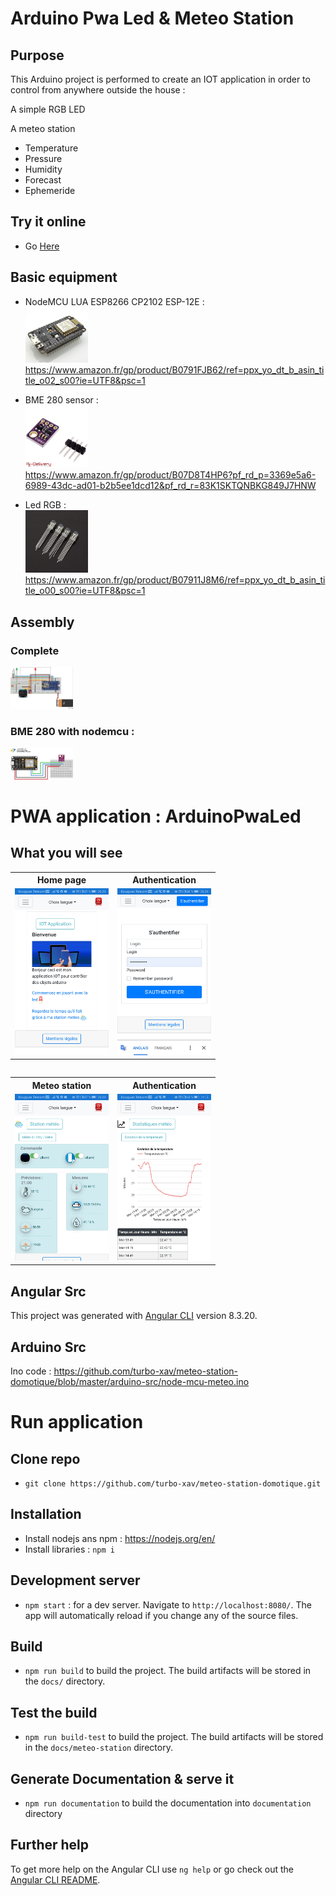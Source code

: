 # Arduino Pwa Led & Meteo Station

## Purpose

This Arduino project is performed to create an IOT application in order to control from anywhere outside the house :

A simple RGB LED

A meteo station
-  Temperature
- Pressure
- Humidity
- Forecast
- Ephemeride

## Try it online

- Go <a href="https://meteo-station.projets-web.fr">Here</a>

## Basic equipment

- NodeMCU LUA ESP8266 CP2102 ESP-12E : <br /><img width="100" src="https://github.com/turbo-xav/meteo-station-domotique/blob/master/photos/nodemcu.jpg?raw=true" /><br /> https://www.amazon.fr/gp/product/B0791FJB62/ref=ppx_yo_dt_b_asin_title_o02_s00?ie=UTF8&psc=1
- BME 280 sensor : <br /><img width="100" src="https://github.com/turbo-xav/meteo-station-domotique/blob/master/photos/bme-280.jpg?raw=true" /><br />
https://www.amazon.fr/gp/product/B07D8T4HP6?pf_rd_p=3369e5a6-6989-43dc-ad01-b2b5ee1dcd12&pf_rd_r=83K1SKTQNBKG849J7HNW

- Led RGB : <br /><img width="100" src="https://github.com/turbo-xav/meteo-station-domotique/blob/master/photos/led-grb.jpg?raw=true" /><br /> https://www.amazon.fr/gp/product/B07911J8M6/ref=ppx_yo_dt_b_asin_title_o00_s00?ie=UTF8&psc=1

## Assembly

### Complete
<img width="100" src="https://github.com/turbo-xav/meteo-station-domotique/blob/master/photos/assambly-fritzing.jpg?raw=true" /><br />


### BME 280 with nodemcu :

<img width="100" src="https://github.com/turbo-xav/meteo-station-domotique/blob/master/photos/assembly-nodemcu-bme280.png?raw=true" /><br />

# PWA application : ArduinoPwaLed

## What you will see

<table>
<tr>
    <th>Home page</th>
    <th>Authentication</th>
</tr>
<tr>
    <td>
        <img width="150" src="https://github.com/turbo-xav/meteo-station-domotique/blob/master/photos/screenshot/home-page.jpg?raw=true" />
    </td>
    <td>
        <img width="150" src="https://github.com/turbo-xav/meteo-station-domotique/blob/master/photos/screenshot/authentication.jpg?raw=true" />
    </td>
</tr>
<table>
<table>
<tr>
    <th>Meteo station</th>
    <th>Authentication</th>
</tr>
<tr>
    <td>
        <img width="150" src="https://github.com/turbo-xav/meteo-station-domotique/blob/master/photos/screenshot/meteo-station.jpg?raw=true" />
    </td>
    <td>
      <img width="150" src="https://github.com/turbo-xav/meteo-station-domotique/blob/master/photos/screenshot/statistics.jpg?raw=true" />
    </td>
</tr>
<table>

## Angular Src

This project was generated with [Angular CLI](https://github.com/angular/angular-cli) version 8.3.20.

## Arduino Src

Ino code : https://github.com/turbo-xav/meteo-station-domotique/blob/master/arduino-src/node-mcu-meteo.ino

# Run application

## Clone repo

- `git clone https://github.com/turbo-xav/meteo-station-domotique.git`

## Installation

- Install nodejs ans npm : https://nodejs.org/en/
- Install libraries : `npm i`

## Development server

- `npm start` : for a dev server. Navigate to `http://localhost:8080/`. The app will automatically reload if you change any of the source files.

## Build

- `npm run build` to build the project. The build artifacts will be stored in the `docs/` directory.

## Test the build

- `npm run build-test` to build the project. The build artifacts will be stored in the `docs/meteo-station` directory.
 
## Generate Documentation & serve it

- `npm run documentation` to build the documentation into `documentation` directory

## Further help

To get more help on the Angular CLI use `ng help` or go check out the [Angular CLI README](https://github.com/angular/angular-cli/blob/master/README.md).
